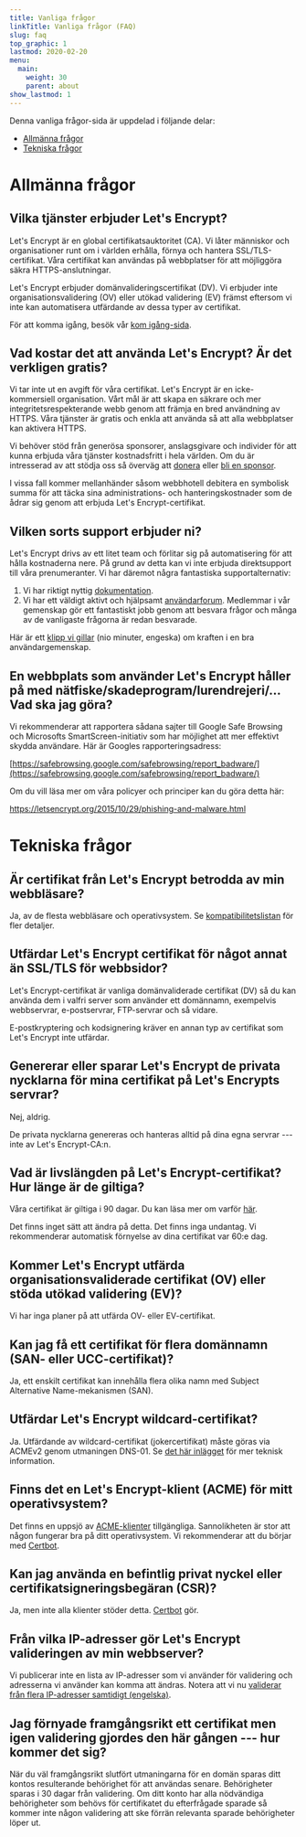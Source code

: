 ```yaml
---
title: Vanliga frågor
linkTitle: Vanliga frågor (FAQ)
slug: faq
top_graphic: 1
lastmod: 2020-02-20
menu:
  main:
    weight: 30
    parent: about
show_lastmod: 1
---
```



Denna vanliga frågor-sida är uppdelad i följande delar:

* [Allmänna frågor](#general)
* [Tekniska frågor](#technical)

# <a id="general">Allmänna frågor</a>

## Vilka tjänster erbjuder Let's Encrypt?

Let's Encrypt är en global certifikatsauktoritet (CA). Vi låter människor och
organisationer runt om i världen erhålla, förnya och hantera SSL/TLS-certifikat.
Våra certifikat kan användas på webbplatser för att möjliggöra säkra
HTTPS-anslutningar.

Let's Encrypt erbjuder domänvalideringscertifikat (DV). Vi erbjuder inte
organisationsvalidering (OV) eller utökad validering (EV) främst eftersom vi
inte kan automatisera utfärdande av dessa typer av certifikat.

För att komma igång, besök vår [kom igång-sida](/getting-started).

## Vad kostar det att använda Let's Encrypt? Är det verkligen gratis?

Vi tar inte ut en avgift för våra certifikat. Let's Encrypt är en
icke-kommersiell organisation. Vårt mål är att skapa en säkrare och mer
integritetsrespekterande webb genom att främja en bred användning av HTTPS. Våra
tjänster är gratis och enkla att använda så att alla webbplatser kan aktivera
HTTPS.

Vi behöver stöd från generösa sponsorer, anslagsgivare och individer för att
kunna erbjuda våra tjänster kostnadsfritt i hela världen. Om du är intresserad
av att stödja oss så överväg att [donera](/donate) eller
[bli en sponsor](/become-a-sponsor).

I vissa fall kommer mellanhänder såsom webbhotell debitera en symbolisk summa
för att täcka sina administrations- och hanteringskostnader som de ådrar sig
genom att erbjuda Let's Encrypt-certifikat.

## Vilken sorts support erbjuder ni?

Let's Encrypt drivs av ett litet team och förlitar sig på automatisering för att
hålla kostnaderna nere. På grund av detta kan vi inte erbjuda direktsupport till
våra prenumeranter. Vi har däremot några fantastiska supportalternativ:

1. Vi har riktigt nyttig [dokumentation](/docs).
2. Vi har ett väldigt aktivt och hjälpsamt
   [användarforum](https://community.letsencrypt.org/). Medlemmar i vår
   gemenskap gör ett fantastiskt jobb genom att besvara frågor och många av de
   vanligaste frågorna är redan besvarade.

Här är ett [klipp vi gillar](https://www.youtube.com/watch?v=Xe1TZaElTAs) (nio
minuter, engeska) om kraften i en bra användargemenskap.

## En webbplats som använder Let's Encrypt håller på med nätfiske/skadeprogram/lurendrejeri/... Vad ska jag göra?

Vi rekommenderar att rapportera sådana sajter till Google Safe Browsing och
Microsofts SmartScreen-initiativ som har möjlighet att mer effektivt skydda
användare. Här är Googles rapporteringsadress:

[https://safebrowsing.google.com/safebrowsing/report_badware/](https://safebrowsing.google.com/safebrowsing/report_badware/)

Om du vill läsa mer om våra policyer och principer kan du göra detta här:

https://letsencrypt.org/2015/10/29/phishing-and-malware.html

# <a id="technical">Tekniska frågor</a>

## Är certifikat från Let's Encrypt betrodda av min webbläsare?

Ja, av de flesta webbläsare och operativsystem. Se
[kompatibilitetslistan](/docs/cert-compat) för fler
detaljer.

## Utfärdar Let's Encrypt certifikat för något annat än SSL/TLS för webbsidor?

Let's Encrypt-certifikat är vanliga domänvaliderade certifikat (DV) så du kan
använda dem i valfri server som använder ett domännamn, exempelvis webbservrar,
e-postservrar, FTP-servrar och så vidare.

E-postkryptering och kodsignering kräver en annan typ av certifikat som Let's
Encrypt inte utfärdar.

## Genererar eller sparar Let's Encrypt de privata nycklarna för mina certifikat på Let's Encrypts servrar?

Nej, aldrig.

De privata nycklarna genereras och hanteras alltid på dina egna servrar --- inte
av Let's Encrypt-CA:n.

## Vad är livslängden på Let's Encrypt-certifikat? Hur länge är de giltiga?

Våra certifikat är giltiga i 90 dagar. Du kan läsa mer om varför
[här](/2015/11/09/why-90-days.html).

Det finns inget sätt att ändra på detta. Det finns inga undantag. Vi
rekommenderar automatisk förnyelse av dina certifikat var 60:e dag.

## Kommer Let's Encrypt utfärda organisationsvaliderade certifikat (OV) eller stöda utökad validering (EV)?

Vi har inga planer på att utfärda OV- eller EV-certifikat.

## Kan jag få ett certifikat för flera domännamn (SAN- eller UCC-certifikat)?

Ja, ett enskilt certifikat kan innehålla flera olika namn med Subject
Alternative Name-mekanismen (SAN).

## Utfärdar Let's Encrypt wildcard-certifikat?

Ja. Utfärdande av wildcard-certifikat (jokercertifikat) måste göras via ACMEv2
genom utmaningen DNS-01. Se [det här
inlägget](https://community.letsencrypt.org/t/acme-v2-production-environment-wildcards/55578)
för mer teknisk information.

## Finns det en Let's Encrypt-klient (ACME) för mitt operativsystem?

Det finns en uppsjö av [ACME-klienter](/docs/client-options)
tillgängliga. Sannolikheten är stor att någon fungerar bra på ditt
operativsystem. Vi rekommenderar att du börjar med
[Certbot](https://certbot.eff.org/).

## Kan jag använda en befintlig privat nyckel eller certifikatsigneringsbegäran (CSR)?

Ja, men inte alla klienter stöder detta. [Certbot](https://certbot.eff.org/) gör.

## Från vilka IP-adresser gör Let's Encrypt valideringen av min webbserver?

Vi publicerar inte en lista av IP-adresser som vi använder för validering och
adresserna vi använder kan komma att ändras. Notera att vi nu [validerar från
flera IP-adresser samtidigt
(engelska)](/2020/02/19/multi-perspective-validation.html).

## Jag förnyade framgångsrikt ett certifikat men igen validering gjordes den här gången --- hur kommer det sig?

När du väl framgångsrikt slutfört utmaningarna för en domän sparas ditt kontos
resulterande behörighet för att användas senare. Behörigheter sparas i 30 dagar
från validering. Om ditt konto har alla nödvändiga behörigheter som behövs för
certifikatet du efterfrågade sparade så kommer inte någon validering att ske
förrän relevanta sparade behörigheter löper ut.
